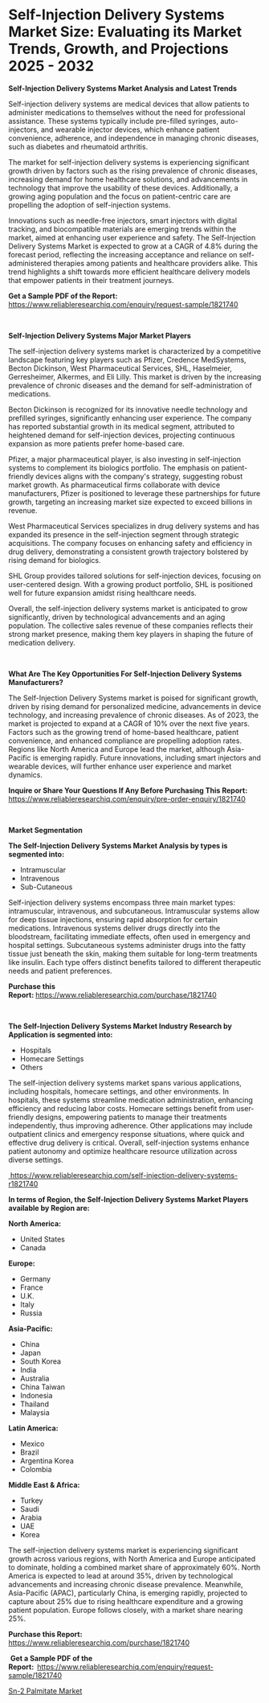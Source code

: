 <p><h1>Self-Injection Delivery Systems Market Size: Evaluating its Market Trends, Growth, and Projections 2025 - 2032</h1></p><p><strong>Self-Injection Delivery Systems Market Analysis and Latest Trends</strong></p>
<p><p>Self-injection delivery systems are medical devices that allow patients to administer medications to themselves without the need for professional assistance. These systems typically include pre-filled syringes, auto-injectors, and wearable injector devices, which enhance patient convenience, adherence, and independence in managing chronic diseases, such as diabetes and rheumatoid arthritis. </p><p>The market for self-injection delivery systems is experiencing significant growth driven by factors such as the rising prevalence of chronic diseases, increasing demand for home healthcare solutions, and advancements in technology that improve the usability of these devices. Additionally, a growing aging population and the focus on patient-centric care are propelling the adoption of self-injection systems. </p><p>Innovations such as needle-free injectors, smart injectors with digital tracking, and biocompatible materials are emerging trends within the market, aimed at enhancing user experience and safety. The Self-Injection Delivery Systems Market is expected to grow at a CAGR of 4.8% during the forecast period, reflecting the increasing acceptance and reliance on self-administered therapies among patients and healthcare providers alike. This trend highlights a shift towards more efficient healthcare delivery models that empower patients in their treatment journeys.</p></p>
<p><strong>Get a Sample PDF of the Report:&nbsp;</strong> <a href="https://www.reliableresearchiq.com/enquiry/request-sample/1821740?utm_campaign=2947&utm_medium=2&utm_source=Github&utm_content=ia&utm_term=26032025&utm_id=self-injection-delivery-systems">https://www.reliableresearchiq.com/enquiry/request-sample/1821740</a></p>
<p>&nbsp;</p>
<p><strong>Self-Injection Delivery Systems Major Market Players</strong></p>
<p><p>The self-injection delivery systems market is characterized by a competitive landscape featuring key players such as Pfizer, Credence MedSystems, Becton Dickinson, West Pharmaceutical Services, SHL, Haselmeier, Gerresheimer, Alkermes, and Eli Lilly. This market is driven by the increasing prevalence of chronic diseases and the demand for self-administration of medications.</p><p>Becton Dickinson is recognized for its innovative needle technology and prefilled syringes, significantly enhancing user experience. The company has reported substantial growth in its medical segment, attributed to heightened demand for self-injection devices, projecting continuous expansion as more patients prefer home-based care.</p><p>Pfizer, a major pharmaceutical player, is also investing in self-injection systems to complement its biologics portfolio. The emphasis on patient-friendly devices aligns with the company's strategy, suggesting robust market growth. As pharmaceutical firms collaborate with device manufacturers, Pfizer is positioned to leverage these partnerships for future growth, targeting an increasing market size expected to exceed billions in revenue.</p><p>West Pharmaceutical Services specializes in drug delivery systems and has expanded its presence in the self-injection segment through strategic acquisitions. The company focuses on enhancing safety and efficiency in drug delivery, demonstrating a consistent growth trajectory bolstered by rising demand for biologics.</p><p>SHL Group provides tailored solutions for self-injection devices, focusing on user-centered design. With a growing product portfolio, SHL is positioned well for future expansion amidst rising healthcare needs.</p><p>Overall, the self-injection delivery systems market is anticipated to grow significantly, driven by technological advancements and an aging population. The collective sales revenue of these companies reflects their strong market presence, making them key players in shaping the future of medication delivery.</p></p>
<p>&nbsp;</p>
<p><strong>What Are The Key Opportunities For Self-Injection Delivery Systems Manufacturers?</strong></p>
<p><p>The Self-Injection Delivery Systems market is poised for significant growth, driven by rising demand for personalized medicine, advancements in device technology, and increasing prevalence of chronic diseases. As of 2023, the market is projected to expand at a CAGR of 10% over the next five years. Factors such as the growing trend of home-based healthcare, patient convenience, and enhanced compliance are propelling adoption rates. Regions like North America and Europe lead the market, although Asia-Pacific is emerging rapidly. Future innovations, including smart injectors and wearable devices, will further enhance user experience and market dynamics.</p></p>
<p><strong>Inquire or Share Your Questions If Any Before Purchasing This Report:</strong> <a href="https://www.reliableresearchiq.com/enquiry/pre-order-enquiry/1821740?utm_campaign=2947&utm_medium=2&utm_source=Github&utm_content=ia&utm_term=26032025&utm_id=self-injection-delivery-systems">https://www.reliableresearchiq.com/enquiry/pre-order-enquiry/1821740</a></p>
<p>&nbsp;</p>
<p><strong>Market Segmentation</strong></p>
<p><strong>The Self-Injection Delivery Systems Market Analysis by types is segmented into:</strong></p>
<p><ul><li>Intramuscular</li><li>Intravenous</li><li>Sub-Cutaneous</li></ul></p>
<p><p>Self-injection delivery systems encompass three main market types: intramuscular, intravenous, and subcutaneous. Intramuscular systems allow for deep tissue injections, ensuring rapid absorption for certain medications. Intravenous systems deliver drugs directly into the bloodstream, facilitating immediate effects, often used in emergency and hospital settings. Subcutaneous systems administer drugs into the fatty tissue just beneath the skin, making them suitable for long-term treatments like insulin. Each type offers distinct benefits tailored to different therapeutic needs and patient preferences.</p></p>
<p><strong>Purchase this Report:&nbsp;</strong><a href="https://www.reliableresearchiq.com/purchase/1821740?utm_campaign=2947&utm_medium=2&utm_source=Github&utm_content=ia&utm_term=26032025&utm_id=self-injection-delivery-systems">https://www.reliableresearchiq.com/purchase/1821740</a></p>
<p>&nbsp;</p>
<p><strong>The Self-Injection Delivery Systems Market Industry Research by Application is segmented into:</strong></p>
<p><ul><li>Hospitals</li><li>Homecare Settings</li><li>Others</li></ul></p>
<p><p>The self-injection delivery systems market spans various applications, including hospitals, homecare settings, and other environments. In hospitals, these systems streamline medication administration, enhancing efficiency and reducing labor costs. Homecare settings benefit from user-friendly designs, empowering patients to manage their treatments independently, thus improving adherence. Other applications may include outpatient clinics and emergency response situations, where quick and effective drug delivery is critical. Overall, self-injection systems enhance patient autonomy and optimize healthcare resource utilization across diverse settings.</p></p>
<p><a href="https://www.reliableresearchiq.com/self-injection-delivery-systems-r1821740?utm_campaign=2947&utm_medium=2&utm_source=Github&utm_content=ia&utm_term=26032025&utm_id=self-injection-delivery-systems">&nbsp;https://www.reliableresearchiq.com/self-injection-delivery-systems-r1821740</a></p>
<p><strong>In terms of Region, the Self-Injection Delivery Systems Market Players available by Region are:</strong></p>
<p>
    <p> <strong> North America: </strong>
        <ul>
            <li>United States</li>
            <li>Canada</li>
        </ul>
        </p> 
    <p> <strong> Europe: </strong>
        <ul>
            <li>Germany</li>
            <li>France</li>
            <li>U.K.</li>
            <li>Italy</li>
            <li>Russia</li>
        </ul>
        </p> 
    <p> <strong> Asia-Pacific: </strong>
        <ul>
            <li>China</li>
            <li>Japan</li>
            <li>South Korea</li>
            <li>India</li>
            <li>Australia</li>
            <li>China Taiwan</li>
            <li>Indonesia</li>
            <li>Thailand</li>
            <li>Malaysia</li>
        </ul>
        </p> 
    <p> <strong> Latin America: </strong>
        <ul>
            <li>Mexico</li>
            <li>Brazil</li>
            <li>Argentina Korea</li>
            <li>Colombia</li>
        </ul>
        </p> 
    <p> <strong> Middle East & Africa: </strong>
        <ul>
            <li>Turkey</li>
            <li>Saudi</li>
            <li>Arabia</li>
            <li>UAE</li>
            <li>Korea</li>
        </ul>
    </p>
    </p>
<p><p>The self-injection delivery systems market is experiencing significant growth across various regions, with North America and Europe anticipated to dominate, holding a combined market share of approximately 60%. North America is expected to lead at around 35%, driven by technological advancements and increasing chronic disease prevalence. Meanwhile, Asia-Pacific (APAC), particularly China, is emerging rapidly, projected to capture about 25% due to rising healthcare expenditure and a growing patient population. Europe follows closely, with a market share nearing 25%.</p></p>
<p><strong>Purchase this Report: </strong><a href="https://www.reliableresearchiq.com/purchase/1821740?utm_campaign=2947&utm_medium=2&utm_source=Github&utm_content=ia&utm_term=26032025&utm_id=self-injection-delivery-systems">https://www.reliableresearchiq.com/purchase/1821740</a></p>
<p>&nbsp;<strong>Get a Sample PDF of the Report:&nbsp;&nbsp;</strong><a href="https://www.reliableresearchiq.com/enquiry/request-sample/1821740?utm_campaign=2947&utm_medium=2&utm_source=Github&utm_content=ia&utm_term=26032025&utm_id=self-injection-delivery-systems">https://www.reliableresearchiq.com/enquiry/request-sample/1821740</a></p>
<p><strong></strong></p>
<p><p><a href="https://github.com/xtysizov/Market-Research-Report-List-1/blob/main/sn-2-palmitate-market.md?utm_campaign=2947&utm_medium=2&utm_source=Github&utm_content=ia&utm_term=26032025&utm_id=self-injection-delivery-systems">Sn-2 Palmitate Market</a></p></p>